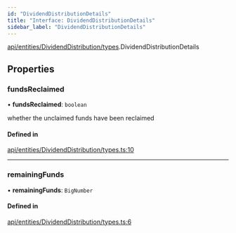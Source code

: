 ```yaml
---
id: "DividendDistributionDetails"
title: "Interface: DividendDistributionDetails"
sidebar_label: "DividendDistributionDetails"
---
```


[api/entities/DividendDistribution/types](../../../../../../modules/API/Entities/DividendDistribution/Types/Types.md).DividendDistributionDetails

## Properties

### fundsReclaimed

• **fundsReclaimed**: `boolean`

whether the unclaimed funds have been reclaimed

#### Defined in

[api/entities/DividendDistribution/types.ts:10](https://github.com/PolymeshAssociation/polymesh-sdk/blob/49a0066c3/src/api/entities/DividendDistribution/types.ts#L10)

___

### remainingFunds

• **remainingFunds**: `BigNumber`

#### Defined in

[api/entities/DividendDistribution/types.ts:6](https://github.com/PolymeshAssociation/polymesh-sdk/blob/49a0066c3/src/api/entities/DividendDistribution/types.ts#L6)
